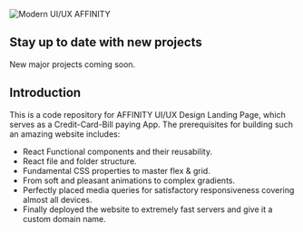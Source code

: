 
![Modern UI/UX AFFINITY](https://i.ibb.co/JqcND2P/AFFINITY.png)

## Stay up to date with new projects
New major projects coming soon.

## Introduction
This is a code repository for AFFINITY UI/UX Design Landing Page, which serves as a Credit-Card-Bill paying App.
    The prerequisites for building such an amazing website includes:

- React Functional components and their reusability.
- React file and folder structure.
- Fundamental CSS properties to master flex & grid.
- From soft and pleasant animations to complex gradients.
- Perfectly placed media queries for satisfactory responsiveness covering almost all devices.
- Finally deployed the website to extremely fast servers and give it a custom domain name.
